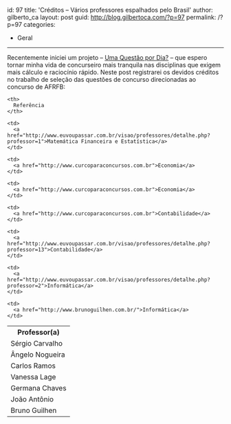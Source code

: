 id: 97
title: 'Créditos &#8211; Vários professores espalhados pelo Brasil'
author: gilberto_ca
layout: post
guid: http://blog.gilbertoca.com/?p=97
permalink: /?p=97
categories:
  - Geral
---
<!-- google_ad_section_start -->

Recentemente iniciei um projeto &#8211; [Uma Questão por Dia?][1] &#8211; que espero tornar minha vida de concurseiro mais tranquila nas disciplinas que exigem mais cálculo e raciocínio rápido. Neste post registrarei os devidos créditos no trabalho de seleção das questões de concurso direcionadas ao concurso de AFRFB:

<table>
  <tr>
    <th>
      Professor(a)
    </th>
    
    <th>
      Referência
    </th>
  </tr>
  
  <tr>
    <td>
      Sérgio Carvalho
    </td>
    
    <td>
      <a href="http://www.euvoupassar.com.br/visao/professores/detalhe.php?professor=1">Matemática Financeira e Estatística</a>
    </td>
  </tr>
  
  <tr>
    <td>
      Ângelo Nogueira
    </td>
    
    <td>
      <a href="http://www.curcoparaconcursos.com.br">Economia</a>
    </td>
  </tr>
  
  <tr>
    <td>
      Carlos Ramos
    </td>
    
    <td>
      <a href="http://www.curcoparaconcursos.com.br">Economia</a>
    </td>
  </tr>
  
  <tr>
    <td>
      Vanessa Lage
    </td>
    
    <td>
      <a href="http://www.curcoparaconcursos.com.br">Contabilidade</a>
    </td>
  </tr>
  
  <tr>
    <td>
      Germana Chaves
    </td>
    
    <td>
      <a href="http://www.euvoupassar.com.br/visao/professores/detalhe.php?professor=13">Contabilidade</a>
    </td>
  </tr>
  
  <tr>
    <td>
      João Antônio
    </td>
    
    <td>
      <a href="http://www.euvoupassar.com.br/visao/professores/detalhe.php?professor=2">Informática</a>
    </td>
  </tr>
  
  <tr>
    <td>
      Bruno Guilhen
    </td>
    
    <td>
      <a href="http://www.brunoguilhen.com.br/">Informática</a>
    </td>
  </tr>
  
  <table>
    <!-- google_ad_section_end -->

 [1]: http://blog.gilbertoca.com/?page_id=44